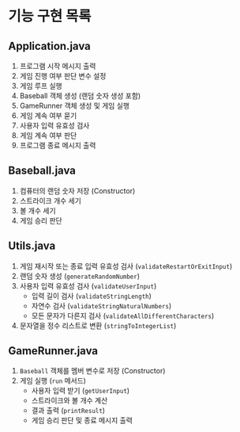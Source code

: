 # 기능 구현 목록

## Application.java

1. 프로그램 시작 메시지 출력
2. 게임 진행 여부 판단 변수 설정
3. 게임 루프 실행
4. Baseball 객체 생성 (랜덤 숫자 생성 포함)
5. GameRunner 객체 생성 및 게임 실행
6. 게임 계속 여부 묻기
7. 사용자 입력 유효성 검사
8. 게임 계속 여부 판단
9. 프로그램 종료 메시지 출력

## Baseball.java

1. 컴퓨터의 랜덤 숫자 저장 (Constructor)
2. 스트라이크 개수 세기
3. 볼 개수 세기
4. 게임 승리 판단

## Utils.java

1. 게임 재시작 또는 종료 입력 유효성 검사 (`validateRestartOrExitInput`)
2. 랜덤 숫자 생성 (`generateRandomNumber`)
3. 사용자 입력 유효성 검사 (`validateUserInput`)
    - 입력 길이 검사 (`validateStringLength`)
    - 자연수 검사 (`validateStringNaturalNumbers`)
    - 모든 문자가 다른지 검사 (`validateAllDifferentCharacters`)
4. 문자열을 정수 리스트로 변환 (`stringToIntegerList`)

## GameRunner.java

1. `Baseball` 객체를 멤버 변수로 저장 (Constructor)
2. 게임 실행 (`run` 메서드)
    - 사용자 입력 받기 (`getUserInput`)
    - 스트라이크와 볼 개수 계산
    - 결과 출력 (`printResult`)
    - 게임 승리 판단 및 종료 메시지 출력
